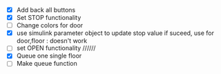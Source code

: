 - [x] Add back all buttons
- [x] Set STOP functionality
- [ ] Change colors for door
- [x] use simulink parameter object to update stop value if suceed, use for door,floor : doesn't work
- [ ] set OPEN functionality
//////
- [x] Queue one single floor
- [ ] Make queue function
